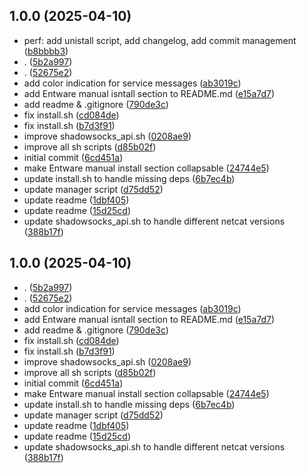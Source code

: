 ## 1.0.0 (2025-04-10)

* perf: add unistall script, add changelog, add commit management ([b8bbbb3](https://github.com/doubleniki/shadowsocks-vpn-manager/commit/b8bbbb3))
* . ([5b2a997](https://github.com/doubleniki/shadowsocks-vpn-manager/commit/5b2a997))
* . ([52675e2](https://github.com/doubleniki/shadowsocks-vpn-manager/commit/52675e2))
* add color indication for service messages ([ab3019c](https://github.com/doubleniki/shadowsocks-vpn-manager/commit/ab3019c))
* add Entware manual isntall section to README.md ([e15a7d7](https://github.com/doubleniki/shadowsocks-vpn-manager/commit/e15a7d7))
* add readme & .gitignore ([790de3c](https://github.com/doubleniki/shadowsocks-vpn-manager/commit/790de3c))
* fix install.sh ([cd084de](https://github.com/doubleniki/shadowsocks-vpn-manager/commit/cd084de))
* fix install.sh ([b7d3f91](https://github.com/doubleniki/shadowsocks-vpn-manager/commit/b7d3f91))
* improve  shadowsocks_api.sh ([0208ae9](https://github.com/doubleniki/shadowsocks-vpn-manager/commit/0208ae9))
* improve all sh scripts ([d85b02f](https://github.com/doubleniki/shadowsocks-vpn-manager/commit/d85b02f))
* initial commit ([6cd451a](https://github.com/doubleniki/shadowsocks-vpn-manager/commit/6cd451a))
* make  Entware manual install section collapsable ([24744e5](https://github.com/doubleniki/shadowsocks-vpn-manager/commit/24744e5))
* update install.sh to handle missing deps ([6b7ec4b](https://github.com/doubleniki/shadowsocks-vpn-manager/commit/6b7ec4b))
* update manager script ([d75dd52](https://github.com/doubleniki/shadowsocks-vpn-manager/commit/d75dd52))
* update readme ([1dbf405](https://github.com/doubleniki/shadowsocks-vpn-manager/commit/1dbf405))
* update readme ([15d25cd](https://github.com/doubleniki/shadowsocks-vpn-manager/commit/15d25cd))
* update shadowsocks_api.sh to handle different netcat versions ([388b17f](https://github.com/doubleniki/shadowsocks-vpn-manager/commit/388b17f))



## 1.0.0 (2025-04-10)

* . ([5b2a997](https://github.com/doubleniki/shadowsocks-vpn-manager/commit/5b2a997))
* . ([52675e2](https://github.com/doubleniki/shadowsocks-vpn-manager/commit/52675e2))
* add color indication for service messages ([ab3019c](https://github.com/doubleniki/shadowsocks-vpn-manager/commit/ab3019c))
* add Entware manual isntall section to README.md ([e15a7d7](https://github.com/doubleniki/shadowsocks-vpn-manager/commit/e15a7d7))
* add readme & .gitignore ([790de3c](https://github.com/doubleniki/shadowsocks-vpn-manager/commit/790de3c))
* fix install.sh ([cd084de](https://github.com/doubleniki/shadowsocks-vpn-manager/commit/cd084de))
* fix install.sh ([b7d3f91](https://github.com/doubleniki/shadowsocks-vpn-manager/commit/b7d3f91))
* improve  shadowsocks_api.sh ([0208ae9](https://github.com/doubleniki/shadowsocks-vpn-manager/commit/0208ae9))
* improve all sh scripts ([d85b02f](https://github.com/doubleniki/shadowsocks-vpn-manager/commit/d85b02f))
* initial commit ([6cd451a](https://github.com/doubleniki/shadowsocks-vpn-manager/commit/6cd451a))
* make  Entware manual install section collapsable ([24744e5](https://github.com/doubleniki/shadowsocks-vpn-manager/commit/24744e5))
* update install.sh to handle missing deps ([6b7ec4b](https://github.com/doubleniki/shadowsocks-vpn-manager/commit/6b7ec4b))
* update manager script ([d75dd52](https://github.com/doubleniki/shadowsocks-vpn-manager/commit/d75dd52))
* update readme ([1dbf405](https://github.com/doubleniki/shadowsocks-vpn-manager/commit/1dbf405))
* update readme ([15d25cd](https://github.com/doubleniki/shadowsocks-vpn-manager/commit/15d25cd))
* update shadowsocks_api.sh to handle different netcat versions ([388b17f](https://github.com/doubleniki/shadowsocks-vpn-manager/commit/388b17f))



